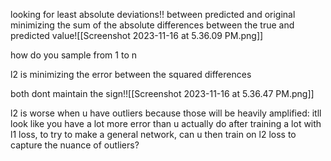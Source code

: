 looking for least absolute deviations!! between predicted and original
minimizing the sum of the absolute differences between the true and predicted value![[Screenshot 2023-11-16 at 5.36.09 PM.png]]

how do you sample from 1 to n 

l2 is minimizing the error between the squared differences


both dont maintain the sign!![[Screenshot 2023-11-16 at 5.36.47 PM.png]]

l2 is worse when u have outliers because those will be heavily amplified: itll look like you have a lot more error than u actually do
	after training a lot with l1 loss, to try to make a general network, can u then train on l2 loss to capture the nuance of outliers?